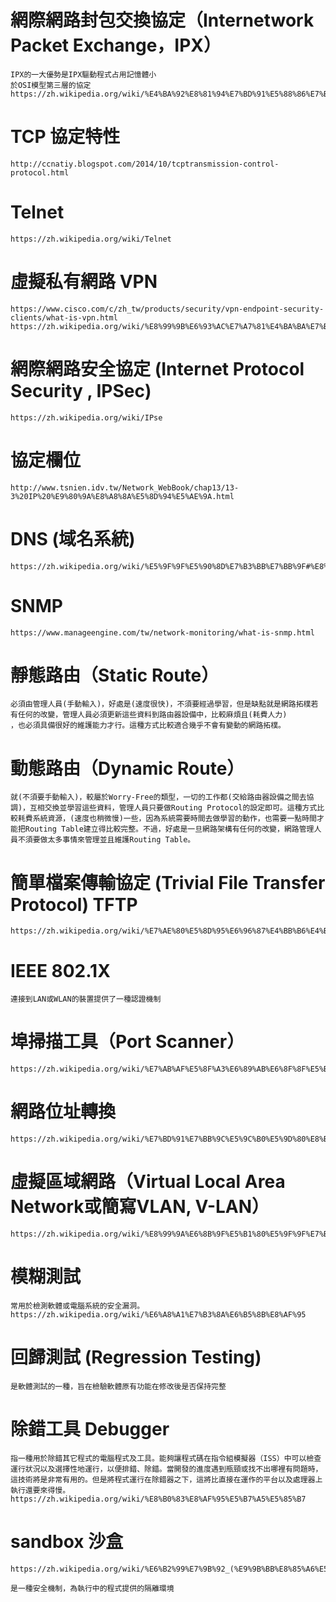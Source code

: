 # 網際網路封包交換協定（Internetwork Packet Exchange，IPX）
~~~
IPX的一大優勢是IPX驅動程式占用記憶體小
於OSI模型第三層的協定
https://zh.wikipedia.org/wiki/%E4%BA%92%E8%81%94%E7%BD%91%E5%88%86%E7%BB%84%E4%BA%A4%E6%8D%A2%E5%8D%8F%E8%AE%AE
~~~
# TCP 協定特性
~~~
http://ccnatiy.blogspot.com/2014/10/tcptransmission-control-protocol.html
~~~ 
# Telnet
~~~
https://zh.wikipedia.org/wiki/Telnet
~~~
# 虛擬私有網路 VPN
~~~
https://www.cisco.com/c/zh_tw/products/security/vpn-endpoint-security-clients/what-is-vpn.html
https://zh.wikipedia.org/wiki/%E8%99%9B%E6%93%AC%E7%A7%81%E4%BA%BA%E7%B6%B2%E8%B7%AF
~~~
# 網際網路安全協定 (Internet Protocol Security , IPSec)
~~~
https://zh.wikipedia.org/wiki/IPse
~~~
# 協定欄位 
~~~
http://www.tsnien.idv.tw/Network_WebBook/chap13/13-3%20IP%20%E9%80%9A%E8%A8%8A%E5%8D%94%E5%AE%9A.html
~~~
# DNS (域名系統)
~~~
https://zh.wikipedia.org/wiki/%E5%9F%9F%E5%90%8D%E7%B3%BB%E7%BB%9F#%E8%AE%B0%E5%BD%95%E7%B1%BB%E5%9E%8B
~~~
# SNMP 
~~~
https://www.manageengine.com/tw/network-monitoring/what-is-snmp.html
~~~
# 靜態路由（Static Route）
~~~
必須由管理人員(手動輸入)，好處是(速度很快)，不須要經過學習，但是缺點就是網路拓樸若有任何的改變，管理人員必須更新這些資料到路由器設備中，比較麻煩且(耗費人力)
，也必須具備很好的維護能力才行。這種方式比較適合幾乎不會有變動的網路拓樸。
~~~
# 動態路由（Dynamic Route）
~~~
就(不須要手動輸入)，較屬於Worry-Free的類型，一切的工作都(交給路由器設備之間去協調)，互相交換並學習這些資料，管理人員只要做Routing Protocol的設定即可。這種方式比較耗費系統資源，(速度也稍微慢)一些，因為系統需要時間去做學習的動作，也需要一點時間才能把Routing Table建立得比較完整。不過，好處是一旦網路架構有任何的改變，網路管理人員不須要做太多事情來管理並且維護Routing Table。
~~~
# 簡單檔案傳輸協定 (Trivial File Transfer Protocol) TFTP
~~~
https://zh.wikipedia.org/wiki/%E7%AE%80%E5%8D%95%E6%96%87%E4%BB%B6%E4%BC%A0%E8%BE%93%E5%8D%8F%E8%AE%AE
~~~
# IEEE 802.1X
~~~
連接到LAN或WLAN的裝置提供了一種認證機制
~~~
# 埠掃描工具（Port Scanner）
~~~
https://zh.wikipedia.org/wiki/%E7%AB%AF%E5%8F%A3%E6%89%AB%E6%8F%8F%E5%B7%A5%E5%85%B7
~~~
# 網路位址轉換 
~~~ 
https://zh.wikipedia.org/wiki/%E7%BD%91%E7%BB%9C%E5%9C%B0%E5%9D%80%E8%BD%AC%E6%8D%A2
~~~
# 虛擬區域網路（Virtual Local Area Network或簡寫VLAN, V-LAN）
~~~
https://zh.wikipedia.org/wiki/%E8%99%9A%E6%8B%9F%E5%B1%80%E5%9F%9F%E7%BD%91
~~~
# 模糊測試  
~~~
常用於檢測軟體或電腦系統的安全漏洞。
https://zh.wikipedia.org/wiki/%E6%A8%A1%E7%B3%8A%E6%B5%8B%E8%AF%95
~~~
# 回歸測試 (Regression Testing)
~~~
是軟體測試的一種，旨在檢驗軟體原有功能在修改後是否保持完整
~~~
# 除錯工具 Debugger
~~~
指一種用於除錯其它程式的電腦程式及工具。能夠讓程式碼在指令組模擬器（ISS）中可以檢查運行狀況以及選擇性地運行，以便排錯、除錯。當開發的進度遇到瓶頸或找不出哪裡有問題時，這技術將是非常有用的。但是將程式運行在除錯器之下，這將比直接在運作的平台以及處理器上執行還要來得慢。
https://zh.wikipedia.org/wiki/%E8%B0%83%E8%AF%95%E5%B7%A5%E5%85%B7
~~~
# sandbox 沙盒
~~~
https://zh.wikipedia.org/wiki/%E6%B2%99%E7%9B%92_(%E9%9B%BB%E8%85%A6%E5%AE%89%E5%85%A8)

是一種安全機制，為執行中的程式提供的隔離環境

~~~








